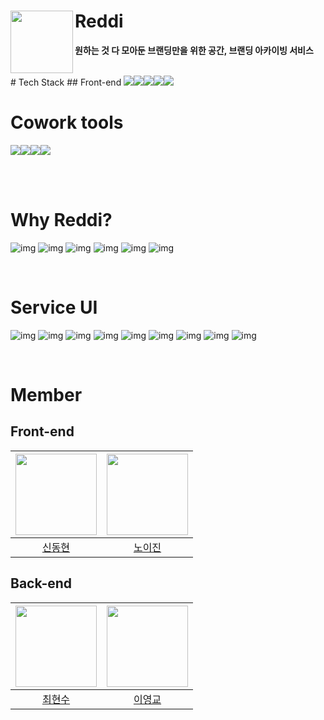 # <a href="https://www.reddi.kr/"><img src="https://github.com/team-Reddi/reddi-client/assets/52371699/cb7ff8a0-930e-4522-9795-7378fa0ec027" align="left" width="100"></a> **Reddi**
**원하는 것 다 모아둔 브랜딩만을 위한 공간, 브랜딩 아카이빙 서비스**

<br />
# Tech Stack
## Front-end
<img src="https://img.shields.io/badge/react-61DAFB?style=for-the-badge&logo=react&logoColor=black"><img src="https://img.shields.io/badge/typescript-3178C6?style=for-the-badge&logo=typescript&logoColor=white"><img src="https://img.shields.io/badge/reactquery-FF4154?style=for-the-badge&logo=reactquery&logoColor=white"><img src="https://img.shields.io/badge/recoil-3578E5?style=for-the-badge&logo=recoil&logoColor=white"><img src="https://img.shields.io/badge/styledcomponents-DB7093?style=for-the-badge&logo=styledcomponents&logoColor=white">


# Cowork tools
<img src="https://img.shields.io/badge/Notion-%23000000.svg?style=for-the-badge&logo=notion&logoColor=white"><img src="https://img.shields.io/badge/-Swagger-%23Clojure?style=for-the-badge&logo=swagger&logoColor=white"><img src="https://img.shields.io/badge/github-181717?style=for-the-badge&logo=github&logoColor=white"><img src="https://img.shields.io/badge/git-F05032?style=for-the-badge&logo=git&logoColor=white">

<br/>


<br/>

# Why Reddi?
![img](https://github.com/team-Reddi/reddi-server/assets/89639470/479d350a-5e5e-4322-a030-aa1f5153a06d)
![img](https://github.com/team-Reddi/reddi-server/assets/89639470/e45716ef-5ba9-43b4-9dd2-c92f28eefccf)
![img](https://github.com/team-Reddi/reddi-server/assets/89639470/79e48946-90f4-4ccf-97ab-1d676b50946f)
![img](https://github.com/team-Reddi/reddi-server/assets/89639470/21de1c0e-a0b5-4380-8ddc-f3361012b25c)
![img](https://github.com/team-Reddi/reddi-server/assets/89639470/b22aa9cc-f2fc-42c8-9bd1-4171a4fa61cc)
![img](https://github.com/team-Reddi/reddi-server/assets/89639470/2e56289b-d5df-4575-9230-c295aedf8cc6)

<br/>

# Service UI
![img](https://github.com/team-Reddi/reddi-server/assets/89639470/3bab10cf-40cf-403e-bdd1-c46d8aca57c3)
![img](https://github.com/team-Reddi/reddi-server/assets/89639470/f07adf4c-c92d-475b-89ec-6a043015bc5e)
![img](https://github.com/team-Reddi/reddi-server/assets/89639470/df3abf93-d410-43f0-8c51-ff82768f9b50)
![img](https://github.com/team-Reddi/reddi-server/assets/89639470/9cbbf0b3-768f-4292-ac5c-c359434798e8)
![img](https://github.com/team-Reddi/reddi-server/assets/89639470/8854b447-ed7d-4ab6-b12d-259eb7913cd1)
![img](https://github.com/team-Reddi/reddi-server/assets/89639470/8217ac7b-e751-40e7-ad54-53ef2fb3a04d)
![img](https://github.com/team-Reddi/reddi-server/assets/89639470/cf83dac9-2e40-48f2-8ce2-b2b2a7fe48e5)
![img](https://github.com/team-Reddi/reddi-server/assets/89639470/a97ea91b-7855-466a-a744-3b8ba0a1879d)
![img](https://github.com/team-Reddi/reddi-server/assets/89639470/c9296b1a-18e8-44b0-8766-427f21ae50e6)

<br/>

# Member
## Front-end

| <img src="https://avatars.githubusercontent.com/u/82135534?v=4" width="130" height="130"> | <img src ="https://avatars.githubusercontent.com/u/52371699?v=4" width="130" height="130"> | 
| :---------------------------------------------------------------------------------------: | :----------------------------------------------------------------------------------------: |
|                         [신동현](https://github.com/dhshin98)                               |                         [노이진](https://github.com/leejin-rho)                             |

## Back-end

| <img src="https://avatars.githubusercontent.com/u/48885608?v=4" width="130" height="130"> | <img src ="https://avatars.githubusercontent.com/u/89639470?v=4" width="130" height="130"> | 
| :---------------------------------------------------------------------------------------: | :----------------------------------------------------------------------------------------: |
|                         [최현수](https://github.com/itsme-shawn)                           |                          [이영교](https://github.com/YoungGyo-00)                            |
